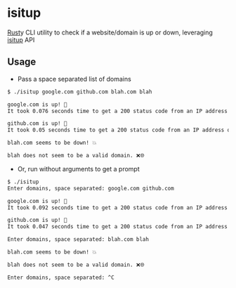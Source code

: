 # isitup
[Rust](https://www.rust-lang.org/)y CLI utility to check if a website/domain is up or down, leveraging [isitup](https://isitup.org/) API

## Usage
- Pass a space separated list of domains
```bash
$ ./isitup google.com github.com blah.com blah

google.com is up! 🎉
It took 0.076 seconds time to get a 200 status code from an IP address of 142.250.179.196.

github.com is up! 🎉
It took 0.05 seconds time to get a 200 status code from an IP address of 140.82.121.4.

blah.com seems to be down! 💥

blah does not seem to be a valid domain. ❌🌐
```
- Or, run without arguments to get a prompt
```bash
$ ./isitup
Enter domains, space separated: google.com github.com

google.com is up! 🎉
It took 0.092 seconds time to get a 200 status code from an IP address of 142.250.179.132.

github.com is up! 🎉
It took 0.047 seconds time to get a 200 status code from an IP address of 140.82.121.3.

Enter domains, space separated: blah.com blah

blah.com seems to be down! 💥

blah does not seem to be a valid domain. ❌🌐

Enter domains, space separated: ^C
```